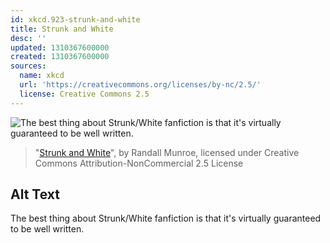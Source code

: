 ```yaml
---
id: xkcd.923-strunk-and-white
title: Strunk and White
desc: ''
updated: 1310367600000
created: 1310367600000
sources:
  name: xkcd
  url: 'https://creativecommons.org/licenses/by-nc/2.5/'
  license: Creative Commons 2.5
---
```

![The best thing about Strunk/White fanfiction is that it's virtually guaranteed to be well written.](https://imgs.xkcd.com/comics/strunk_and_white.png)
> "[Strunk and White](https://xkcd.com/923/)", by Randall Munroe, licensed under Creative Commons Attribution-NonCommercial 2.5 License

## Alt Text
The best thing about Strunk/White fanfiction is that it's virtually guaranteed to be well written.
